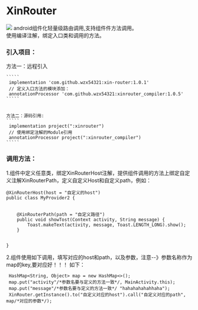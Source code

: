# XinRouter
[![](https://jitpack.io/v/wzx54321/xin-router.svg)](https://jitpack.io/#wzx54321/xin-router)
android组件化轻量级路由调用,支持组件件方法调用。  
使用编译注解，绑定入口类和调用的方法。

### 引入项目：
  方法一：远程引入

    `````
     implementation 'com.github.wzx54321:xin-router:1.0.1'
     // 定义入口方法的模块添加：
     annotationProcessor 'com.github.wzx54321:xinrouter_compiler:1.0.5'
    `````


    方法二：源码引用:
    `````
     implementation project(":xinrouter")
     // 使用绑定注解的Module引用
     annotationProcessor project(":xinrouter_compiler")
    `````

### 调用方法：

1.组件中定义任意类，绑定XinRouterHost注解，提供组件调用的方法上绑定自定义注解XinRouterPath，定义自定义Host和自定义path，例如：
``````
@XinRouterHost(host = "自定义的host")
public class MyProvider2 {


    @XinRouterPath(path = "自定义路径")
    public void showTost(Context activity, String message) {
        Toast.makeText(activity, message, Toast.LENGTH_LONG).show();
    }


}

``````  
2.组件使用如下调用，填写对应的host和path，以及参数，注意--》参数名称作为map的key,要对应好！！！ 如下：

`````
 HashMap<String, Object> map = new HashMap<>();
 map.put("activity"/*参数名要与定义的方法一致*/, MainActivity.this);
 map.put("message"/*参数名要与定义的方法一致*/ "hahahahahahhaha");
 XinRouter.getInstance().to("自定义对应的host").call("自定义对应的path", map/*对应的参数*/);
 
`````





